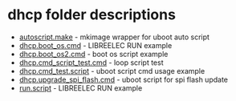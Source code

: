 # dhcp folder descriptions

+ [autoscript.make](autoscript.make) - mkimage wrapper for uboot auto script 
+ [dhcp.boot_os.cmd](dhcp.boot_os.cmd) - LIBREELEC RUN example
+ [dhcp.boot_os2.cmd](dhcp.boot_os2.cmd) - boot os script example
+ [dhcp.cmd_script_test.cmd](dhcp.cmd_script_test.cmd) - loop script test
+ [dhcp.cmd_test.script](dhcp.cmd_test.script) - uboot script cmd usage example
+ [dhcp.upgrade_spi_flash.cmd](dhcp.upgrade_spi_flash.cmd) - uboot script for spi flash update
+ [run.script](run.script) - LIBREELEC RUN example
